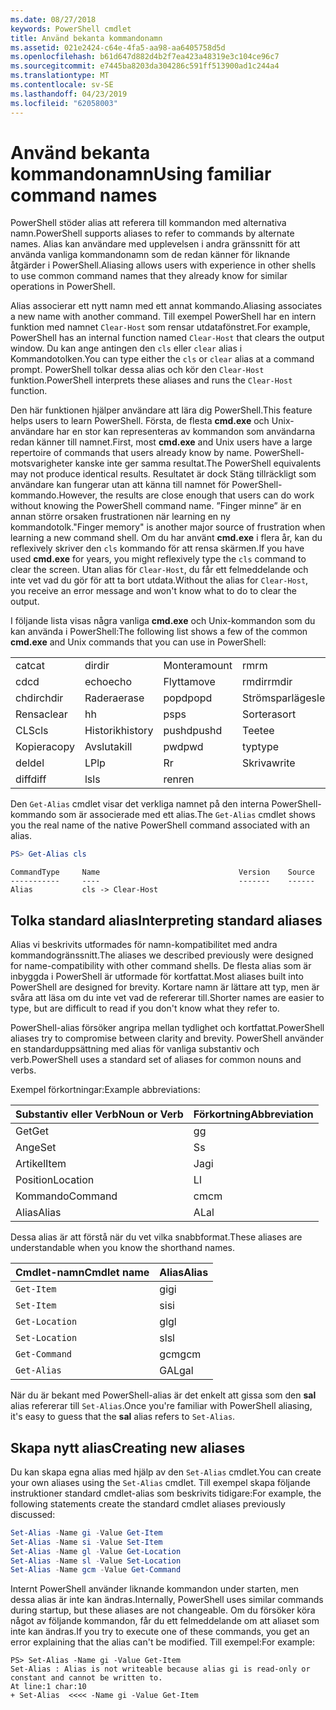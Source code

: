 ```yaml
---
ms.date: 08/27/2018
keywords: PowerShell cmdlet
title: Använd bekanta kommandonamn
ms.assetid: 021e2424-c64e-4fa5-aa98-aa6405758d5d
ms.openlocfilehash: b61d647d882d4b2f7ea423a48319e3c104ce96c7
ms.sourcegitcommit: e7445ba8203da304286c591ff513900ad1c244a4
ms.translationtype: MT
ms.contentlocale: sv-SE
ms.lasthandoff: 04/23/2019
ms.locfileid: "62058003"
---
```

# <a name="using-familiar-command-names"></a><span data-ttu-id="b4809-103">Använd bekanta kommandonamn</span><span class="sxs-lookup"><span data-stu-id="b4809-103">Using familiar command names</span></span>

<span data-ttu-id="b4809-104">PowerShell stöder alias att referera till kommandon med alternativa namn.</span><span class="sxs-lookup"><span data-stu-id="b4809-104">PowerShell supports aliases to refer to commands by alternate names.</span></span> <span data-ttu-id="b4809-105">Alias kan användare med upplevelsen i andra gränssnitt för att använda vanliga kommandonamn som de redan känner för liknande åtgärder i PowerShell.</span><span class="sxs-lookup"><span data-stu-id="b4809-105">Aliasing allows users with experience in other shells to use common command names that they already know for similar operations in PowerShell.</span></span>

<span data-ttu-id="b4809-106">Alias associerar ett nytt namn med ett annat kommando.</span><span class="sxs-lookup"><span data-stu-id="b4809-106">Aliasing associates a new name with another command.</span></span> <span data-ttu-id="b4809-107">Till exempel PowerShell har en intern funktion med namnet `Clear-Host` som rensar utdatafönstret.</span><span class="sxs-lookup"><span data-stu-id="b4809-107">For example, PowerShell has an internal function named `Clear-Host` that clears the output window.</span></span> <span data-ttu-id="b4809-108">Du kan ange antingen den `cls` eller `clear` alias i Kommandotolken.</span><span class="sxs-lookup"><span data-stu-id="b4809-108">You can type either the `cls` or `clear` alias at a command prompt.</span></span> <span data-ttu-id="b4809-109">PowerShell tolkar dessa alias och kör den `Clear-Host` funktion.</span><span class="sxs-lookup"><span data-stu-id="b4809-109">PowerShell interprets these aliases and runs the `Clear-Host` function.</span></span>

<span data-ttu-id="b4809-110">Den här funktionen hjälper användare att lära dig PowerShell.</span><span class="sxs-lookup"><span data-stu-id="b4809-110">This feature helps users to learn PowerShell.</span></span> <span data-ttu-id="b4809-111">Första, de flesta **cmd.exe** och Unix-användare har en stor kan representeras av kommandon som användarna redan känner till namnet.</span><span class="sxs-lookup"><span data-stu-id="b4809-111">First, most **cmd.exe** and Unix users have a large repertoire of commands that users already know by name.</span></span> <span data-ttu-id="b4809-112">PowerShell-motsvarigheter kanske inte ger samma resultat.</span><span class="sxs-lookup"><span data-stu-id="b4809-112">The PowerShell equivalents may not produce identical results.</span></span> <span data-ttu-id="b4809-113">Resultatet är dock Stäng tillräckligt som användare kan fungerar utan att känna till namnet för PowerShell-kommando.</span><span class="sxs-lookup"><span data-stu-id="b4809-113">However, the results are close enough that users can do work without knowing the PowerShell command name.</span></span> <span data-ttu-id="b4809-114">”Finger minne” är en annan större orsaken frustrationen när learning en ny kommandotolk.</span><span class="sxs-lookup"><span data-stu-id="b4809-114">"Finger memory" is another major source of frustration when learning a new command shell.</span></span> <span data-ttu-id="b4809-115">Om du har använt **cmd.exe** i flera år, kan du reflexively skriver den `cls` kommando för att rensa skärmen.</span><span class="sxs-lookup"><span data-stu-id="b4809-115">If you have used **cmd.exe** for years, you might reflexively type the `cls` command to clear the screen.</span></span> <span data-ttu-id="b4809-116">Utan alias för `Clear-Host`, du får ett felmeddelande och inte vet vad du gör för att ta bort utdata.</span><span class="sxs-lookup"><span data-stu-id="b4809-116">Without the alias for `Clear-Host`, you receive an error message and won't know what to do to clear the output.</span></span>

<span data-ttu-id="b4809-117">I följande lista visas några vanliga **cmd.exe** och Unix-kommandon som du kan använda i PowerShell:</span><span class="sxs-lookup"><span data-stu-id="b4809-117">The following list shows a few of the common **cmd.exe** and Unix commands that you can use in PowerShell:</span></span>

|||||
|-|-|-|-|
|<span data-ttu-id="b4809-118">cat</span><span class="sxs-lookup"><span data-stu-id="b4809-118">cat</span></span>|<span data-ttu-id="b4809-119">dir</span><span class="sxs-lookup"><span data-stu-id="b4809-119">dir</span></span>|<span data-ttu-id="b4809-120">Montera</span><span class="sxs-lookup"><span data-stu-id="b4809-120">mount</span></span>|<span data-ttu-id="b4809-121">rm</span><span class="sxs-lookup"><span data-stu-id="b4809-121">rm</span></span>|
|<span data-ttu-id="b4809-122">cd</span><span class="sxs-lookup"><span data-stu-id="b4809-122">cd</span></span>|<span data-ttu-id="b4809-123">echo</span><span class="sxs-lookup"><span data-stu-id="b4809-123">echo</span></span>|<span data-ttu-id="b4809-124">Flytta</span><span class="sxs-lookup"><span data-stu-id="b4809-124">move</span></span>|<span data-ttu-id="b4809-125">rmdir</span><span class="sxs-lookup"><span data-stu-id="b4809-125">rmdir</span></span>|
|<span data-ttu-id="b4809-126">chdir</span><span class="sxs-lookup"><span data-stu-id="b4809-126">chdir</span></span>|<span data-ttu-id="b4809-127">Radera</span><span class="sxs-lookup"><span data-stu-id="b4809-127">erase</span></span>|<span data-ttu-id="b4809-128">popd</span><span class="sxs-lookup"><span data-stu-id="b4809-128">popd</span></span>|<span data-ttu-id="b4809-129">Strömsparläge</span><span class="sxs-lookup"><span data-stu-id="b4809-129">sleep</span></span>|
|<span data-ttu-id="b4809-130">Rensa</span><span class="sxs-lookup"><span data-stu-id="b4809-130">clear</span></span>|<span data-ttu-id="b4809-131">h</span><span class="sxs-lookup"><span data-stu-id="b4809-131">h</span></span>|<span data-ttu-id="b4809-132">ps</span><span class="sxs-lookup"><span data-stu-id="b4809-132">ps</span></span>|<span data-ttu-id="b4809-133">Sortera</span><span class="sxs-lookup"><span data-stu-id="b4809-133">sort</span></span>|
|<span data-ttu-id="b4809-134">CLS</span><span class="sxs-lookup"><span data-stu-id="b4809-134">cls</span></span>|<span data-ttu-id="b4809-135">Historik</span><span class="sxs-lookup"><span data-stu-id="b4809-135">history</span></span>|<span data-ttu-id="b4809-136">pushd</span><span class="sxs-lookup"><span data-stu-id="b4809-136">pushd</span></span>|<span data-ttu-id="b4809-137">Tee</span><span class="sxs-lookup"><span data-stu-id="b4809-137">tee</span></span>|
|<span data-ttu-id="b4809-138">Kopiera</span><span class="sxs-lookup"><span data-stu-id="b4809-138">copy</span></span>|<span data-ttu-id="b4809-139">Avsluta</span><span class="sxs-lookup"><span data-stu-id="b4809-139">kill</span></span>|<span data-ttu-id="b4809-140">pwd</span><span class="sxs-lookup"><span data-stu-id="b4809-140">pwd</span></span>|<span data-ttu-id="b4809-141">typ</span><span class="sxs-lookup"><span data-stu-id="b4809-141">type</span></span>|
|<span data-ttu-id="b4809-142">del</span><span class="sxs-lookup"><span data-stu-id="b4809-142">del</span></span>|<span data-ttu-id="b4809-143">LP</span><span class="sxs-lookup"><span data-stu-id="b4809-143">lp</span></span>|<span data-ttu-id="b4809-144">R</span><span class="sxs-lookup"><span data-stu-id="b4809-144">r</span></span>|<span data-ttu-id="b4809-145">Skriva</span><span class="sxs-lookup"><span data-stu-id="b4809-145">write</span></span>|
|<span data-ttu-id="b4809-146">diff</span><span class="sxs-lookup"><span data-stu-id="b4809-146">diff</span></span>|<span data-ttu-id="b4809-147">ls</span><span class="sxs-lookup"><span data-stu-id="b4809-147">ls</span></span>|<span data-ttu-id="b4809-148">ren</span><span class="sxs-lookup"><span data-stu-id="b4809-148">ren</span></span>||

<span data-ttu-id="b4809-149">Den `Get-Alias` cmdlet visar det verkliga namnet på den interna PowerShell-kommando som är associerade med ett alias.</span><span class="sxs-lookup"><span data-stu-id="b4809-149">The `Get-Alias` cmdlet shows you the real name of the native PowerShell command associated with an alias.</span></span>

```powershell
PS> Get-Alias cls
```

```Output
CommandType     Name                               Version    Source
-----------     ----                               -------    ------
Alias           cls -> Clear-Host
```

## <a name="interpreting-standard-aliases"></a><span data-ttu-id="b4809-150">Tolka standard alias</span><span class="sxs-lookup"><span data-stu-id="b4809-150">Interpreting standard aliases</span></span>

<span data-ttu-id="b4809-151">Alias vi beskrivits utformades för namn-kompatibilitet med andra kommandogränssnitt.</span><span class="sxs-lookup"><span data-stu-id="b4809-151">The aliases we described previously were designed for name-compatibility with other command shells.</span></span>
<span data-ttu-id="b4809-152">De flesta alias som är inbyggda i PowerShell är utformade för kortfattat.</span><span class="sxs-lookup"><span data-stu-id="b4809-152">Most aliases built into PowerShell are designed for brevity.</span></span> <span data-ttu-id="b4809-153">Kortare namn är lättare att typ, men är svåra att läsa om du inte vet vad de refererar till.</span><span class="sxs-lookup"><span data-stu-id="b4809-153">Shorter names are easier to type, but are difficult to read if you don't know what they refer to.</span></span>

<span data-ttu-id="b4809-154">PowerShell-alias försöker angripa mellan tydlighet och kortfattat.</span><span class="sxs-lookup"><span data-stu-id="b4809-154">PowerShell aliases try to compromise between clarity and brevity.</span></span> <span data-ttu-id="b4809-155">PowerShell använder en standarduppsättning med alias för vanliga substantiv och verb.</span><span class="sxs-lookup"><span data-stu-id="b4809-155">PowerShell uses a standard set of aliases for common nouns and verbs.</span></span>

<span data-ttu-id="b4809-156">Exempel förkortningar:</span><span class="sxs-lookup"><span data-stu-id="b4809-156">Example abbreviations:</span></span>

| <span data-ttu-id="b4809-157">Substantiv eller Verb</span><span class="sxs-lookup"><span data-stu-id="b4809-157">Noun or Verb</span></span> | <span data-ttu-id="b4809-158">Förkortning</span><span class="sxs-lookup"><span data-stu-id="b4809-158">Abbreviation</span></span> |
|--------------|--------------|
| <span data-ttu-id="b4809-159">Get</span><span class="sxs-lookup"><span data-stu-id="b4809-159">Get</span></span>          | <span data-ttu-id="b4809-160">g</span><span class="sxs-lookup"><span data-stu-id="b4809-160">g</span></span>            |
| <span data-ttu-id="b4809-161">Ange</span><span class="sxs-lookup"><span data-stu-id="b4809-161">Set</span></span>          | <span data-ttu-id="b4809-162">S</span><span class="sxs-lookup"><span data-stu-id="b4809-162">s</span></span>            |
| <span data-ttu-id="b4809-163">Artikel</span><span class="sxs-lookup"><span data-stu-id="b4809-163">Item</span></span>         | <span data-ttu-id="b4809-164">Jag</span><span class="sxs-lookup"><span data-stu-id="b4809-164">i</span></span>            |
| <span data-ttu-id="b4809-165">Position</span><span class="sxs-lookup"><span data-stu-id="b4809-165">Location</span></span>     | <span data-ttu-id="b4809-166">L</span><span class="sxs-lookup"><span data-stu-id="b4809-166">l</span></span>            |
| <span data-ttu-id="b4809-167">Kommando</span><span class="sxs-lookup"><span data-stu-id="b4809-167">Command</span></span>      | <span data-ttu-id="b4809-168">cm</span><span class="sxs-lookup"><span data-stu-id="b4809-168">cm</span></span>           |
| <span data-ttu-id="b4809-169">Alias</span><span class="sxs-lookup"><span data-stu-id="b4809-169">Alias</span></span>        | <span data-ttu-id="b4809-170">AL</span><span class="sxs-lookup"><span data-stu-id="b4809-170">al</span></span>           |

<span data-ttu-id="b4809-171">Dessa alias är att förstå när du vet vilka snabbformat.</span><span class="sxs-lookup"><span data-stu-id="b4809-171">These aliases are understandable when you know the shorthand names.</span></span>

| <span data-ttu-id="b4809-172">Cmdlet-namn</span><span class="sxs-lookup"><span data-stu-id="b4809-172">Cmdlet name</span></span>    | <span data-ttu-id="b4809-173">Alias</span><span class="sxs-lookup"><span data-stu-id="b4809-173">Alias</span></span> |
|----------------|-------|
| `Get-Item`     | <span data-ttu-id="b4809-174">gi</span><span class="sxs-lookup"><span data-stu-id="b4809-174">gi</span></span>    |
| `Set-Item`     | <span data-ttu-id="b4809-175">si</span><span class="sxs-lookup"><span data-stu-id="b4809-175">si</span></span>    |
| `Get-Location` | <span data-ttu-id="b4809-176">gl</span><span class="sxs-lookup"><span data-stu-id="b4809-176">gl</span></span>    |
| `Set-Location` | <span data-ttu-id="b4809-177">sl</span><span class="sxs-lookup"><span data-stu-id="b4809-177">sl</span></span>    |
| `Get-Command`  | <span data-ttu-id="b4809-178">gcm</span><span class="sxs-lookup"><span data-stu-id="b4809-178">gcm</span></span>   |
| `Get-Alias`    | <span data-ttu-id="b4809-179">GAL</span><span class="sxs-lookup"><span data-stu-id="b4809-179">gal</span></span>   |

<span data-ttu-id="b4809-180">När du är bekant med PowerShell-alias är det enkelt att gissa som den **sal** alias refererar till `Set-Alias`.</span><span class="sxs-lookup"><span data-stu-id="b4809-180">Once you're familiar with PowerShell aliasing, it's easy to guess that the **sal** alias refers to `Set-Alias`.</span></span>

## <a name="creating-new-aliases"></a><span data-ttu-id="b4809-181">Skapa nytt alias</span><span class="sxs-lookup"><span data-stu-id="b4809-181">Creating new aliases</span></span>

<span data-ttu-id="b4809-182">Du kan skapa egna alias med hjälp av den `Set-Alias` cmdlet.</span><span class="sxs-lookup"><span data-stu-id="b4809-182">You can create your own aliases using the `Set-Alias` cmdlet.</span></span> <span data-ttu-id="b4809-183">Till exempel skapa följande instruktioner standard cmdlet-alias som beskrivits tidigare:</span><span class="sxs-lookup"><span data-stu-id="b4809-183">For example, the following statements create the standard cmdlet aliases previously discussed:</span></span>

```powershell
Set-Alias -Name gi -Value Get-Item
Set-Alias -Name si -Value Set-Item
Set-Alias -Name gl -Value Get-Location
Set-Alias -Name sl -Value Set-Location
Set-Alias -Name gcm -Value Get-Command
```

<span data-ttu-id="b4809-184">Internt PowerShell använder liknande kommandon under starten, men dessa alias är inte kan ändras.</span><span class="sxs-lookup"><span data-stu-id="b4809-184">Internally, PowerShell uses similar commands during startup, but these aliases are not changeable.</span></span>
<span data-ttu-id="b4809-185">Om du försöker köra något av följande kommandon, får du ett felmeddelande om att aliaset som inte kan ändras.</span><span class="sxs-lookup"><span data-stu-id="b4809-185">If you try to execute one of these commands, you get an error explaining that the alias can't be modified.</span></span> <span data-ttu-id="b4809-186">Till exempel:</span><span class="sxs-lookup"><span data-stu-id="b4809-186">For example:</span></span>

```
PS> Set-Alias -Name gi -Value Get-Item
Set-Alias : Alias is not writeable because alias gi is read-only or constant and cannot be written to.
At line:1 char:10
+ Set-Alias  <<<< -Name gi -Value Get-Item
```
